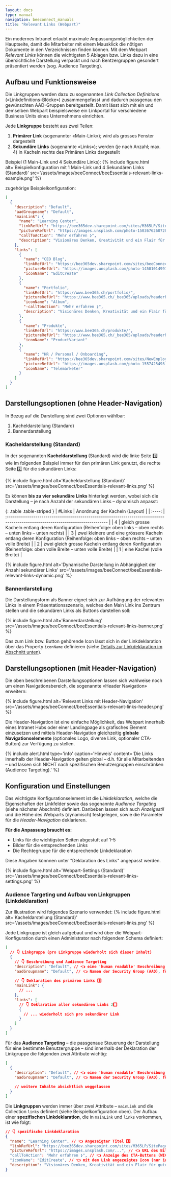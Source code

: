 ```yaml
---
layout: docs
type: manual
navigation: beeconnect_manuals
title: "Relevant Links (Webpart)"
---
```


Ein modernes Intranet erlaubt maximale Anpassungsmöglichkeiten der Hauptseite, damit die Mitarbeiter mit einem Mausklick die nötigen Dokumente in den Verzeichnissen finden können. Mit dem Webpart *Relevant Links* können die wichtigsten 5 Ablagen bzw. Links dazu in eine übersichtliche Darstellung verpackt und nach Bentzergruppen gesondert präsentiert werden (sog. Audience Targeting).

## Aufbau und Funktionsweise
Die Linkgruppen werden dazu zu sogenannten *Link Collection Definitions* («Linkdefinitions-Blöcke») zusammengefasst und dadurch passgenau den gewünschten AAD-Gruppen bereitgestellt. Damit lässt sich mit ein und demselben Webpart beispielsweise ein Linkportal für verschiedene Business Units eines Unternehmens einrichten. 

Jede **Linkgruppe** besteht aus zwei Teilen:
1. **Primärer Link** (sogenannter «Main-Link»); wird als grosses Fenster dargestellt
2. **Sekundäre Links** (sogenannte «Links»); werden (je nach Anzahl; max. 4) in Kacheln rechts des Primären Links dargestellt

Beispiel (1 Main-Link und 4 Sekundäre Links):
{% include figure.html alt='Beispielkonfiguration mit 1 Main-Link und 4 Sekundären Links (Standard)' src='/assets/images/beeConnect/beeEssentials-relevant-links-example.png' %}

zugehörige Beispielkonfiguration:
```json
[
  {
    "description": "Default",
    "aadGroupname": "Default",
    "mainLink": {
      "name": "Learning Center",
      "linkRefUrl": "https://bee365dev.sharepoint.com/sites/M365LP/SitePages/de/Home.aspx",
      "pictureRefUrl": "https://images.unsplash.com/photo-1503676260728-1c00da094a0b?ixlib=rb-1.2.1&ixid=MnwxMjA3fDB8MHxwaG90by1wYWdlfHx8fGVufDB8fHx8&auto=format&fit=crop&w=1644&q=80",
      "callToAction": "Mehr erfahren ❯",
      "description": "Visionäres Denken, Kreativität und ein Flair für guten Softwarecode – so geht's bei uns weiter..."
    },
    "links": [
      {
        "name": "CEO Blog",
        "linkRefUrl": "https://bee365dev.sharepoint.com/sites/beeConnect/SitePages/R%C3%BCckblick-auf-ein-Pandemiejahr.aspx",
        "pictureRefUrl": "https://images.unsplash.com/photo-1450101499163-c8848c66ca85?ixlib=rb-1.2.1&ixid=MnwxMjA3fDB8MHxwaG90by1wYWdlfHx8fGVufDB8fHx8&auto=format&fit=crop&w=1770&q=80",
        "iconName": "EditCreate"
      },
      {
        "name": "Portfolio",
        "linkRefUrl": "https://www.bee365.ch/portfolio/",
        "pictureRefUrl": "https://www.bee365.ch/_bee365/uploads/headerbild/bee365-portfolio.jpg",
        "iconName": "Album",
        "-callToAction": "Mehr erfahren ❯",
        "description": "Visionäres Denken, Kreativität und ein Flair für guten Softwarecode treffen auf eine breit gefächerte Erfahrung in der Zusammenführung von passenden und leistungsstarken Tools und Services aus der Microsoft Cloud zu kundenspezifischen Implementierungen."
      },
      {
        "name": "Produkte",
        "linkRefUrl": "https://www.bee365.ch/produkte/",
        "pictureRefUrl": "https://www.bee365.ch/_bee365/uploads/headerbild/Technologie/technologien_1274x560.jpg",
        "iconName": "ProductVariant"
      },
      {
        "name": "HR / Personal / Onboarding",
        "linkRefUrl": "https://bee365dev.sharepoint.com/sites/NewEmployeeOnboarding",
        "pictureRefUrl": "https://images.unsplash.com/photo-1557425493-6f90ae4659fc?ixlib=rb-1.2.1&ixid=MnwxMjA3fDB8MHxwaG90by1wYWdlfHx8fGVufDB8fHx8&auto=format&fit=crop&w=1770&q=80",
        "iconName": "Telemarketer"
      }
    ]
  }
]
```
## Darstellungsoptionen (ohne Header-Navigation)
In Bezug auf die Darstellung sind zwei Optionen wählbar:
1. Kacheldarstellung (Standard)
2. Bannerdarstellung

### Kacheldarstellung (Standard)
In der sogenannten **Kacheldarstellung** (Standard) wird die linke Seite 1️⃣ wie im folgenden Beispiel immer für den primären Link genutzt, die rechte Seite 2️⃣ für die sekundären Links:

{% include figure.html alt='Kacheldarstellung (Standard)' src='/assets/images/beeConnect/beeEssentials-relevant-links.png' %}

Es können **bis zu vier sekundäre Links** hinterlegt werden, wobei sich die Darstellung – je nach Anzahl der sekundären Links – dynamisch anpasst:

<div class="table-responsive" markdown="1">
{: .table .table-striped }
| #Links | Anordnung der Kacheln (Layout)                                                                                                   |
| :----: | :------------------------------------------------------------------------------------------------------------------------------- |
|   4    | gleich grosse Kacheln entlang deren Konfiguration (Reihenfolge: oben links – oben rechts – unten links – unten rechts)           |
|   3    | zwei kleinere und eine grössere Kacheln entlang deren Konfiguration (Reihenfolge: oben links – oben rechts – unten volle Breite) |
|   2    | zwei gleich grosse Kacheln entlang deren Konfiguration (Reihenfolge: oben volle Breite – unten volle Breite)                     |
|   1    | eine Kachel (volle Breite)                                                                                                       |
</div>

{% include figure.html alt='Dynamische Darstellung in Abhängigkeit der Anzahl sekundärer Links' src='/assets/images/beeConnect/beeEssentials-relevant-links-dynamic.png' %}
### Bannerdarstellung 
Die Darstellungsform als Banner eignet sich zur Aufhängung der relevanten Links in einem Präsentationsszenario, welches den Main Link ins Zentrum stellen und die sekundären Links als Buttons darstellen soll:

{% include figure.html alt='Bannerdarstellung' src='/assets/images/beeConnect/beeEssentials-relevant-links-banner.png' %}

Das zum Link bzw. Button gehörende Icon lässt sich in der Linkdeklaration über das Property `iconName` definieren (siehe [Details zur Linkdeklaration im Abschnitt unten](#audience-targeting-und-aufbau-von-linkgruppen-linkdeklaration)).


## Darstellungsoptionen (mit Header-Navigation)
Die oben beschreibenen Darstellungsoptionen lassen sich wahlweise noch um einen Navigationsbereich, die sogenannte «Header Navigation» erweitern:

{% include figure.html alt='Relevant Links mit Header-Navigation' src='/assets/images/beeConnect/beeEssentials-relevant-links-header.png' %}

Die Header-Navigation ist eine einfache Möglichkeit, das Webpart innerhalb eines Intranet Hubs oder einer Landingpage als grafisches Element einzusetzen und mittels Header-Navigation gleichzeitig **globale Navigationselemente** (optionales Logo, diverse Link, optionaler CTA-Button) zur Verfügung zu stellen.

{% include alert.html type='info' caption='Hinweis' content='Die Links innerhalb der Header-Navigation gelten global – d.h. für alle Mitarbeitenden – und lassen sich NICHT nach spezifischen Benutzergruppen einschränken (Audience Targeting).' %}

## Konfiguration und Einstellungen
Das wichtigste Konfigurationselement ist die *Linkdeklaration*, welche die Eigenschaften der Linkfelder sowie das sogenannte *Audience Targeting* (siehe nächster Abschnitt) definiert. Danbeben lassen sich auch *Anzeigestil* und die Höhe des Webparts (dynamisch) festgelegen, sowie die Parameter für die *Header-Navigation* deklarieren.

**Für die Anpassung braucht es:**

* Links für die wichtigsten Seiten abgestuft auf 1-5
* Bilder für die entsprechenden Links
* Die Rechtegruppe für die entsprechende Linkdeklaration

Diese Angaben könnnen unter "Deklaration des Links" angepasst werden.

{% include figure.html alt='Webpart-Settings (Standard)' src='/assets/images/beeConnect/beeEssentials-relevant-links-settings.png' %}

### Audience Targeting und Aufbau von Linkgruppen (Linkdeklaration)
Zur Illustration wird folgendes Szenario verwendet:
{% include figure.html alt='Kacheldarstellung (Standard)' src='/assets/images/beeConnect/beeEssentials-relevant-links.png' %}


Jede Linkgruppe ist gleich aufgebaut und wird über die Webpart-Konfiguration durch einen Administrator nach folgendem Schema definiert:

```json
[
  // 👇 Linkgruppe (pro Linkgruppe wiederholt sich dieser Inhalt)
  {
    // 👇 Beschreibung und Audience Targeting
    "description": "Default", // 👈 eine 'human readable' Beschreibung dieser Linkgruppe
    "aadGroupname": "Default", // 👈 Namen der Security Group (AAD), für welche diese Links sichtbar sein sollen
    
    // 👇 Deklaration des primären Links 1️⃣
    "mainLink": {
      // ...
    },
    "links": [
      // 👇 Deklaration aller sekundären Links 2️⃣
      {
        // ... wiederholt sich pro sekundärer Link
      }
    ]
  }
]
```

Für das **Audience Targeting** – die passgenaue Steuerung der Darstellung für eine bestimmte Benutzergruppe – sind innerhalb der Deklaration der Linkgruppe die folgenden zwei Attribute wichtig:

```json
[
  {
    "description": "Default", // 👈 eine 'human readable' Beschreibung dieser Linkgruppe
    "aadGroupname": "Default", // 👈 Namen der Security Group (AAD), für welche diese Links sichtbar sein sollen (Default: für alle sichtbar)
    
    // weitere Inhalte absichtlich weggelassen 
  }
]
```
Die **Linkgruppen** werden immer über zwei Attribute – `mainLink` und die Collection `links` definiert (siehe Beispielkonfiguration oben). Der Aufbau einer **spezifischen Linkdeklaration**, die in `mainLink` und `links` vorkommen, ist wie folgt:

```json
// 👇 spezifische Linkdeklaration
{
  "name": "Learning Center", // 👈 Angezeigter Titel 3️⃣
  "linkRefUrl": "https://bee365dev.sharepoint.com/sites/M365LP/SitePages/de/Home.aspx", // 👈 gewünschte Ziel-URL (Link)
  "pictureRefUrl": "https://images.unsplash.com/...", // 👈 URL des Bilds (Achtung: genauer Bildlink ist wichtig)
  "callToAction": "Mehr erfahren ❯", // 👈 Anzeige des CTA-Buttons (WICHTIG: wird nur im primären Link angezeigt) 5️⃣
  "iconName": "EditCreate", // 👈 mit dem Link angezeigtes Icon (nur in der Bannerdarstellung sichtbar)
  "description": "Visionäres Denken, Kreativität und ein Flair für guten Softwarecode – so geht's bei uns weiter...", // 👈 angezeigter Text 4️⃣
}
```